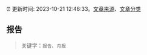 :alarm_clock: 更新时间: 2023-10-21 12:46:33。[文章来源](/README.md)、[文章分类](/TAGS.md)

## 报告


> 关键字：`报告`、`月报`




